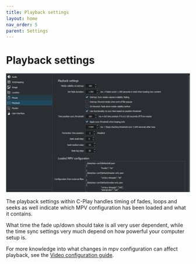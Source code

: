 ```yaml
---
title: Playback settings
layout: home
nav_order: 5
parent: Settings
---
```


# Playback settings

![Playback settings](../../assets/ui/settings/playback.png) 

The playback settings within C-Play handles timing of fades, loops and seeks as well indicate which MPV configuration has been loaded and what it contains.

What time the fade up/down should take is all very user dependent, while the time sync settings very much depend on how powerful your computer setup is.

For more knowledge into what changes in mpv configuration can affect playback, see the
[Video configuration guide](../setup/video.md).